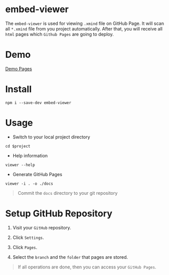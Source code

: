 # embed-viewer

The `embed-viewer` is used for viewing `.xmind` file on GitHub Page. 
It will scan all `*.xmind` file from you project automatically.
After that, you will receive all `html` pages which `Github Pages` are going to deploy.

# Demo

[Demo Pages](https://danielsss.github.io/embed-viewer)

# Install

```shell
npm i --save-dev embed-viewer
```

# Usage

* Switch to your local project directory

```shell
cd $project
```

* Help information

```shell
viewer --help
```

* Generate GitHub Pages

```shell
viewer -i . -o ./docs
```

> Commit the `docs` directory to your git repository


# Setup GitHub Repository

1. Visit your `GitHub` repository.

2. Click `Settings`.

3. Click `Pages`.

4. Select the `branch` and the `folder` that pages are stored.

> If all operations are done, then you can access your `GitHub Pages`.